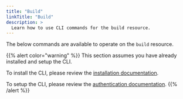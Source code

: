 ```yaml
---
title: "Build"
linkTitle: "Build"
description: >
  Learn how to use CLI commands for the build resource.
---
```


The below commands are available to operate on the `build` resource.

{{% alert color="warning" %}}
This section assumes you have already installed and setup the CLI.

To install the CLI, please review the [installation documentation](/docs/cli/install).

To setup the CLI, please review the [authentication documentation](/docs/cli/authentication).
{{% /alert %}}
